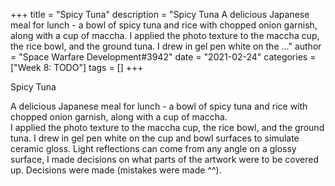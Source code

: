 +++
title = "Spicy Tuna"
description = "Spicy Tuna    A delicious Japanese meal for lunch - a bowl of spicy tuna and rice with chopped onion garnish, along with a cup of maccha.   I applied the photo texture to the maccha cup, the rice bowl, and the ground tuna.  I drew in gel pen white on the ..."
author = "Space Warfare Development#3942"
date = "2021-02-24"
categories = ["Week 8: TODO"]
tags = []
+++

Spicy Tuna  

A delicious Japanese meal for lunch - a bowl of spicy tuna and rice with chopped onion garnish, along with a cup of maccha.  
I applied the photo texture to the maccha cup, the rice bowl, and the ground tuna.  I drew in gel pen white on the cup and bowl surfaces to simulate ceramic gloss.  Light reflections can come from any angle on a glossy surface, I made decisions on what parts of the artwork were to be covered up.  Decisions were made (mistakes were made ^^).
